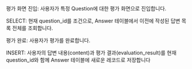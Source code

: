 평가 화면 진입: 사용자가 특정 Question에 대한 평가 화면으로 진입합니다.

SELECT: 현재 question_id를 조건으로, Answer 테이블에서 이전에 작성된 답변 목록 전체를 조회합니다.

평가 완료: 사용자가 평가를 완료합니다.

INSERT: 사용자의 답변 내용(content)과 평가 결과(evaluation_result)를 현재 question_id와 함께 Answer 테이블에 새로운 레코드로 저장합니다